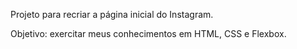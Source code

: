 Projeto para recriar a página inicial do Instagram.

Objetivo: exercitar meus conhecimentos em HTML, CSS e Flexbox.